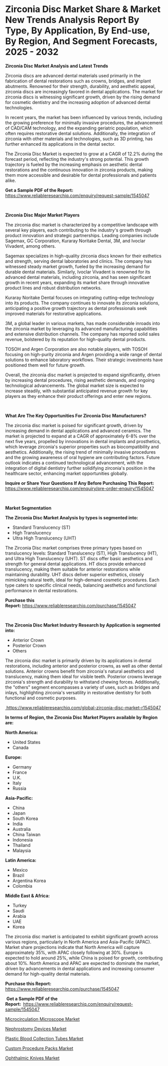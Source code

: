 <p><h1>Zirconia Disc Market Share & Market New Trends Analysis Report By Type, By Application, By End-use, By Region, And Segment Forecasts, 2025 - 2032</h1></p><p><strong>Zirconia Disc Market Analysis and Latest Trends</strong></p>
<p><p>Zirconia discs are advanced dental materials used primarily in the fabrication of dental restorations such as crowns, bridges, and implant abutments. Renowned for their strength, durability, and aesthetic appeal, zirconia discs are increasingly favored in dental applications. The market for zirconia discs is witnessing significant growth, driven by the rising demand for cosmetic dentistry and the increasing adoption of advanced dental technologies.</p><p>In recent years, the market has been influenced by various trends, including the growing preference for minimally invasive procedures, the advancement of CAD/CAM technology, and the expanding geriatric population, which often requires restorative dental solutions. Additionally, the integration of zirconia with other materials and technologies, such as 3D printing, has further enhanced its applications in the dental sector.</p><p>The Zirconia Disc Market is expected to grow at a CAGR of 12.2% during the forecast period, reflecting the industry's strong potential. This growth trajectory is fueled by the increasing emphasis on aesthetic dental restorations and the continuous innovation in zirconia products, making them more accessible and desirable for dental professionals and patients alike.</p></p>
<p><strong>Get a Sample PDF of the Report:&nbsp;</strong> <a href="https://www.reliableresearchiq.com/enquiry/request-sample/1545047?utm_campaign=1140&utm_medium=2&utm_source=Github&utm_content=ia&utm_term=03032025&utm_id=zirconia-disc">https://www.reliableresearchiq.com/enquiry/request-sample/1545047</a></p>
<p>&nbsp;</p>
<p><strong>Zirconia Disc Major Market Players</strong></p>
<p><p>The zirconia disc market is characterized by a competitive landscape with several key players, each contributing to the industry's growth through product innovation and strategic partnerships. Leading companies include Sagemax, GC Corporation, Kuraray Noritake Dental, 3M, and Ivoclar Vivadent, among others. </p><p>Sagemax specializes in high-quality zirconia discs known for their esthetics and strength, serving dental laboratories and clinics. The company has witnessed steady market growth, fueled by the increasing demand for durable dental materials. Similarly, Ivoclar Vivadent is renowned for its advanced dental materials, including zirconia, and has seen significant growth in recent years, expanding its market share through innovative product lines and robust distribution networks.</p><p>Kuraray Noritake Dental focuses on integrating cutting-edge technology into its products. The company continues to innovate its zirconia solutions, anticipating a positive growth trajectory as dental professionals seek improved materials for restorative applications. </p><p>3M, a global leader in various markets, has made considerable inroads into the zirconia market by leveraging its advanced manufacturing capabilities and extensive distribution channels. The company has reported solid sales revenue, bolstered by its reputation for high-quality dental products.</p><p>TOSOH and Argen Corporation are also notable players, with TOSOH focusing on high-purity zirconia and Argen providing a wide range of dental solutions to enhance laboratory workflows. Their strategic investments have positioned them well for future growth.</p><p>Overall, the zirconia disc market is projected to expand significantly, driven by increasing dental procedures, rising aesthetic demands, and ongoing technological advancements. The global market size is expected to increase steadily, with substantial anticipated revenue growth for key players as they enhance their product offerings and enter new regions.</p></p>
<p>&nbsp;</p>
<p><strong>What Are The Key Opportunities For Zirconia Disc Manufacturers?</strong></p>
<p><p>The zirconia disc market is poised for significant growth, driven by increasing demand in dental applications and advanced ceramics. The market is projected to expand at a CAGR of approximately 6-8% over the next five years, propelled by innovations in dental implants and prosthetics, which leverage zirconia's superior properties such as biocompatibility and aesthetics. Additionally, the rising trend of minimally invasive procedures and the growing awareness of oral hygiene are contributing factors. Future outlook indicates a continued technological advancement, with the integration of digital dentistry further solidifying zirconia's position in the healthcare sector, enhancing market opportunities globally.</p></p>
<p><strong>Inquire or Share Your Questions If Any Before Purchasing This Report:</strong> <a href="https://www.reliableresearchiq.com/enquiry/pre-order-enquiry/1545047?utm_campaign=1140&utm_medium=2&utm_source=Github&utm_content=ia&utm_term=03032025&utm_id=zirconia-disc">https://www.reliableresearchiq.com/enquiry/pre-order-enquiry/1545047</a></p>
<p>&nbsp;</p>
<p><strong>Market Segmentation</strong></p>
<p><strong>The Zirconia Disc Market Analysis by types is segmented into:</strong></p>
<p><ul><li>Standard Translucency (ST)</li><li>High Translucency</li><li>Ultra High Translucency (UHT)</li></ul></p>
<p><p>The Zirconia Disc market comprises three primary types based on translucency levels: Standard Translucency (ST), High Translucency (HT), and Ultra High Translucency (UHT). ST discs offer basic aesthetics and strength for general dental applications. HT discs provide enhanced translucency, making them suitable for anterior restorations while maintaining durability. UHT discs deliver superior esthetics, closely mimicking natural teeth, ideal for high-demand cosmetic procedures. Each type caters to specific clinical needs, balancing aesthetics and functional performance in dental restorations.</p></p>
<p><strong>Purchase this Report:&nbsp;</strong><a href="https://www.reliableresearchiq.com/purchase/1545047?utm_campaign=1140&utm_medium=2&utm_source=Github&utm_content=ia&utm_term=03032025&utm_id=zirconia-disc">https://www.reliableresearchiq.com/purchase/1545047</a></p>
<p>&nbsp;</p>
<p><strong>The Zirconia Disc Market Industry Research by Application is segmented into:</strong></p>
<p><ul><li>Anterior Crown</li><li>Posterior Crown</li><li>Others</li></ul></p>
<p><p>The zirconia disc market is primarily driven by its applications in dental restorations, including anterior and posterior crowns, as well as other dental solutions. Anterior crowns benefit from zirconia's natural aesthetics and translucency, making them ideal for visible teeth. Posterior crowns leverage zirconia's strength and durability to withstand chewing forces. Additionally, the "others" segment encompasses a variety of uses, such as bridges and inlays, highlighting zirconia's versatility in restorative dentistry for both functional and cosmetic purposes.</p></p>
<p><a href="https://www.reliableresearchiq.com/global-zirconia-disc-market-r1545047?utm_campaign=1140&utm_medium=2&utm_source=Github&utm_content=ia&utm_term=03032025&utm_id=zirconia-disc">&nbsp;https://www.reliableresearchiq.com/global-zirconia-disc-market-r1545047</a></p>
<p><strong>In terms of Region, the Zirconia Disc Market Players available by Region are:</strong></p>
<p>
    <p> <strong> North America: </strong>
        <ul>
            <li>United States</li>
            <li>Canada</li>
        </ul>
        </p> 
    <p> <strong> Europe: </strong>
        <ul>
            <li>Germany</li>
            <li>France</li>
            <li>U.K.</li>
            <li>Italy</li>
            <li>Russia</li>
        </ul>
        </p> 
    <p> <strong> Asia-Pacific: </strong>
        <ul>
            <li>China</li>
            <li>Japan</li>
            <li>South Korea</li>
            <li>India</li>
            <li>Australia</li>
            <li>China Taiwan</li>
            <li>Indonesia</li>
            <li>Thailand</li>
            <li>Malaysia</li>
        </ul>
        </p> 
    <p> <strong> Latin America: </strong>
        <ul>
            <li>Mexico</li>
            <li>Brazil</li>
            <li>Argentina Korea</li>
            <li>Colombia</li>
        </ul>
        </p> 
    <p> <strong> Middle East & Africa: </strong>
        <ul>
            <li>Turkey</li>
            <li>Saudi</li>
            <li>Arabia</li>
            <li>UAE</li>
            <li>Korea</li>
        </ul>
    </p>
    </p>
<p><p>The zirconia disc market is anticipated to exhibit significant growth across various regions, particularly in North America and Asia-Pacific (APAC). Market share projections indicate that North America will capture approximately 35%, with APAC closely following at 30%. Europe is expected to hold around 25%, while China is poised for growth, contributing about 10%. North America and APAC are expected to dominate the market, driven by advancements in dental applications and increasing consumer demand for high-quality dental materials.</p></p>
<p><strong>Purchase this Report: </strong><a href="https://www.reliableresearchiq.com/purchase/1545047?utm_campaign=1140&utm_medium=2&utm_source=Github&utm_content=ia&utm_term=03032025&utm_id=zirconia-disc">https://www.reliableresearchiq.com/purchase/1545047</a></p>
<p>&nbsp;<strong>Get a Sample PDF of the Report:&nbsp;&nbsp;</strong><a href="https://www.reliableresearchiq.com/enquiry/request-sample/1545047?utm_campaign=1140&utm_medium=2&utm_source=Github&utm_content=ia&utm_term=03032025&utm_id=zirconia-disc">https://www.reliableresearchiq.com/enquiry/request-sample/1545047</a></p>
<p><strong></strong></p>
<p><p><a href="https://github.com/ChiragRp1/Market-Research-Report-List-7/blob/main/microcirculation-microscope-market.md?utm_campaign=1140&utm_medium=2&utm_source=Github&utm_content=ia&utm_term=03032025&utm_id=zirconia-disc">Microcirculation Microscope Market</a></p><p><a href="https://github.com/gukenneth26571/Market-Research-Report-List-1/blob/main/nephrostomy-devices-market.md?utm_campaign=1140&utm_medium=2&utm_source=Github&utm_content=ia&utm_term=03032025&utm_id=zirconia-disc">Nephrostomy Devices Market</a></p><p><a href="https://github.com/schwminh2001101/Market-Research-Report-List-1/blob/main/plastic-blood-collection-tubes-market.md?utm_campaign=1140&utm_medium=2&utm_source=Github&utm_content=ia&utm_term=03032025&utm_id=zirconia-disc">Plastic Blood Collection Tubes Market</a></p><p><a href="https://github.com/triattwood9919/Market-Research-Report-List-1/blob/main/custom-procedure-packs-market.md?utm_campaign=1140&utm_medium=2&utm_source=Github&utm_content=ia&utm_term=03032025&utm_id=zirconia-disc">Custom Procedure Packs Market</a></p><p><a href="https://github.com/stillsfloria19981/Market-Research-Report-List-1/blob/main/ophthalmic-knives-market.md?utm_campaign=1140&utm_medium=2&utm_source=Github&utm_content=ia&utm_term=03032025&utm_id=zirconia-disc">Ophthalmic Knives Market</a></p></p>